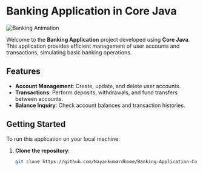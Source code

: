 # Banking Application in Core Java

![Banking Animation](https://media.giphy.com/media/fWgAz6eVfNBYjF84RU/giphy.gif)

Welcome to the **Banking Application** project developed using **Core Java**.  
This application provides efficient management of user accounts and transactions, simulating basic banking operations.

## Features

- **Account Management**: Create, update, and delete user accounts.
- **Transactions**: Perform deposits, withdrawals, and fund transfers between accounts.
- **Balance Inquiry**: Check account balances and transaction histories.

## Getting Started

To run this application on your local machine:

1. **Clone the repository**:

   ```bash
   git clone https://github.com/Nayankumardhome/Banking-Application-Core-Java-.git
